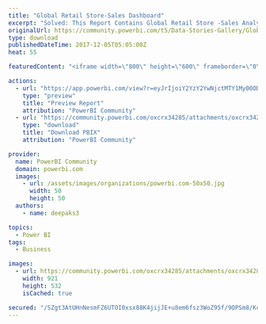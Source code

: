 ```yaml
---
title: "Global Retail Store-Sales Dashboard"
excerpt: "Solved: This Report Contains Global Retail Store -Sales Analysis details"
originalUrl: https://community.powerbi.com/t5/Data-Stories-Gallery/Global-Retail-Store-Sales-Dashboard/m-p/317488
type: download
publishedDateTime: 2017-12-05T05:05:00Z
heat: 55

featuredContent: "<iframe width=\"800\" height=\"600\" frameborder=\"0\" src=\"https://app.powerbi.com/view?r=eyJrIjoiY2YzY2YwNjctMTY1My00ODk2LWE1MmMtZWViNDk2MTdkNjFlIiwidCI6ImQ3OWRhMmU5LWQwM2EtNDcwNy05ZGE3LTY3YTM0YWM2NDY1YyIsImMiOjEwfQ\"></iframe>"

actions:
  - url: "https://app.powerbi.com/view?r=eyJrIjoiY2YzY2YwNjctMTY1My00ODk2LWE1MmMtZWViNDk2MTdkNjFlIiwidCI6ImQ3OWRhMmU5LWQwM2EtNDcwNy05ZGE3LTY3YTM0YWM2NDY1YyIsImMiOjEwfQ"
    type: "preview"
    title: "Preview Report"
    attribution: "PowerBI Community"
  - url: "https://community.powerbi.com/oxcrx34285/attachments/oxcrx34285/DataStoriesGallery/1295/2/RetailStore.pbix"
    type: "download"
    title: "Download PBIX"
    attribution: "PowerBI Community"

provider:
  name: PowerBI Community
  domain: powerbi.com
  images:
    - url: /assets/images/organizations/powerbi.com-50x50.jpg
      width: 50
      height: 50
  authors:
    - name: deepaks3

topics:
  - Power BI
tags:
  - Business

images:
  - url: https://community.powerbi.com/oxcrx34285/attachments/oxcrx34285/DataStoriesGallery/1295/1/Retail%20File.JPG
    width: 921
    height: 532
    isCached: true

secured: "/SZgt3AtUHnNesmFZ6UTOI0xsx88K4jijJE+u8em6fsz3WoZ95f/9OPSm8/KcAjWyDL0coH8dr7EmfL7UUhLk5IpUmlnd4VTGV0t2EBUIhBzYJLjYnpva+4XYGhAG2FOaAb8v5fvYTJ7/NyqqkbZsnL6tsdaJ/tdGtA3PtGrzhat95FloqIX3XhVNBxldmOZv2Vs+3aCbtyZWa4tNuT7DMjtKouHlQZJxx7+0/6VD1E7UhYD9jqaE58csMv8BQs9TZqokLRyM+W1/zvhoKc5P6M9GiZb7i/mSmRpBjBD23YfI0PYEAPQS7TmtvFEquEUbsG6k9GsZIVbFlhXZZCNtAOFj/fqGJJBsKvFIl/lLEXr5mRRy+dv/BkWTIfqxL7uP9bYvLdgFTagEBez3q0tkg84kHFIbKUp58IgP1tCRvg=;j4+4pp5w3aqJyy8GbXY/Wg=="
---
```


